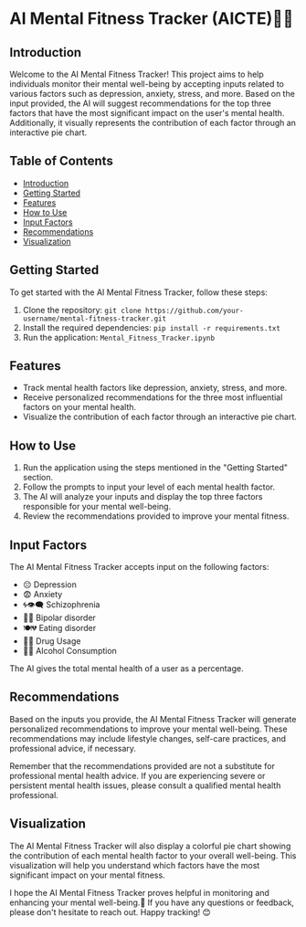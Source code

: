 # AI Mental Fitness Tracker (AICTE)🧠💪


## Introduction

Welcome to the AI Mental Fitness Tracker! This project aims to help individuals monitor their mental well-being by accepting inputs related to various factors such as depression, anxiety, stress, and more. Based on the input provided, the AI will suggest recommendations for the top three factors that have the most significant impact on the user's mental health. Additionally, it visually represents the contribution of each factor through an interactive pie chart.

## Table of Contents

- [Introduction](#introduction)
- [Getting Started](#getting-started)
- [Features](#features)
- [How to Use](#how-to-use)
- [Input Factors](#input-factors)
- [Recommendations](#recommendations)
- [Visualization](#visualization)

## Getting Started

To get started with the AI Mental Fitness Tracker, follow these steps:

1. Clone the repository: `git clone https://github.com/your-username/mental-fitness-tracker.git`
2. Install the required dependencies: `pip install -r requirements.txt`
3. Run the application: `Mental_Fitness_Tracker.ipynb`

## Features

- Track mental health factors like depression, anxiety, stress, and more.
- Receive personalized recommendations for the three most influential factors on your mental health.
- Visualize the contribution of each factor through an interactive pie chart.

## How to Use

1. Run the application using the steps mentioned in the "Getting Started" section.
2. Follow the prompts to input your level of each mental health factor.
3. The AI will analyze your inputs and display the top three factors responsible for your mental well-being.
4. Review the recommendations provided to improve your mental fitness.

## Input Factors

The AI Mental Fitness Tracker accepts input on the following factors:

- 😔 Depression
- 😨 Anxiety
- 🌀👁️‍🗨️ Schizophrenia
- 🎢😔 Bipolar disorder
- 🍽️💔 Eating disorder
- 💊🚬 Drug Usage
- 🍺🍷 Alcohol Consumption

The AI gives the total mental health of a user as a percentage.

## Recommendations

Based on the inputs you provide, the AI Mental Fitness Tracker will generate personalized recommendations to improve your mental well-being. These recommendations may include lifestyle changes, self-care practices, and professional advice, if necessary.

Remember that the recommendations provided are not a substitute for professional mental health advice. If you are experiencing severe or persistent mental health issues, please consult a qualified mental health professional.

## Visualization

The AI Mental Fitness Tracker will also display a colorful pie chart showing the contribution of each mental health factor to your overall well-being. This visualization will help you understand which factors have the most significant impact on your mental fitness.


I hope the AI Mental Fitness Tracker proves helpful in monitoring and enhancing your mental well-being.🌟 If you have any questions or feedback, please don't hesitate to reach out. Happy tracking! 😊
